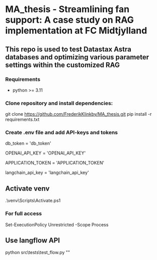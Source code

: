 # MA_thesis - Streamlining fan support: A case study on RAG implementation at FC Midtjylland
## This repo is used to test Datastax Astra databases and optimizing various parameter settings within the customized RAG

### Requirements
- python >= 3.11

### Clone repository and install dependencies:
git clone https://github.com/FrederikKlinkby/MA_thesis.git
pip install -r requirements.txt

### Create .env file and add API-keys and tokens
db_token = 'db_token'

OPENAI_API_KEY = 'OPENAI_API_KEY'

APPLICATION_TOKEN = 'APPLICATION_TOKEN'

langchain_api_key = 'langchain_api_key'

## Activate venv
.\venv\Scripts\Activate.ps1

### For full access
Set-ExecutionPolicy Unrestricted -Scope Process

## Use langflow API
python src\tests\test_flow.py "<query>"
